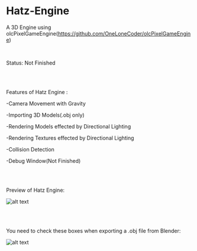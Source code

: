 # Hatz-Engine
A 3D Engine using olcPixelGameEngine(https://github.com/OneLoneCoder/olcPixelGameEngine)

<br />

Status: Not Finished
  
 <br /><br />
 
Features of Hatz Engine :

-Camera Movement with Gravity

-Importing 3D Models(.obj only)

-Rendering Models effected by Directional Lighting

-Rendering Textures effected by Directional Lighting

-Collision Detection

-Debug Window(Not Finished)

<br /><br />

Preview of Hatz Engine:

![alt text](https://i.imgur.com/a9qsuYB.png)

<br /><br />

You need to check these boxes when exporting a .obj file from Blender: 

![alt text](https://i.imgur.com/agKhaWb.png)
